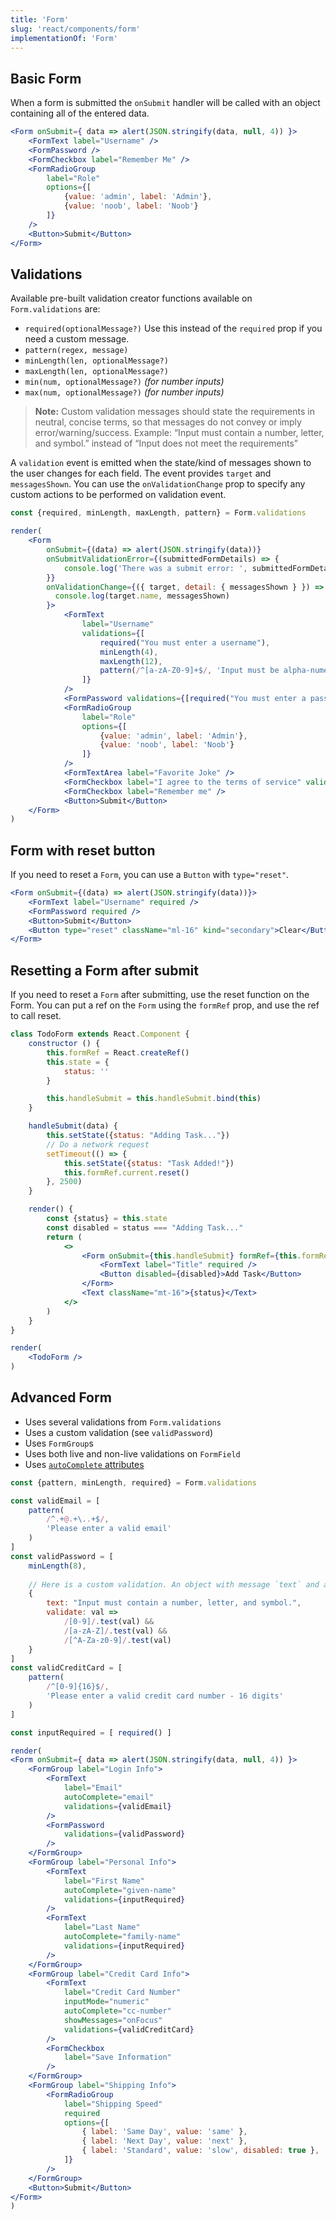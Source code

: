 ```yaml
---
title: 'Form'
slug: 'react/components/form'
implementationOf: 'Form'
---
```


## Basic Form

When a form is submitted the `onSubmit` handler will be called with an object containing all of the entered data.

```jsx
<Form onSubmit={ data => alert(JSON.stringify(data, null, 4)) }>
    <FormText label="Username" />
    <FormPassword />
    <FormCheckbox label="Remember Me" />
    <FormRadioGroup
        label="Role"
        options={[
            {value: 'admin', label: 'Admin'},
            {value: 'noob', label: 'Noob'}
        ]}
    />
    <Button>Submit</Button>
</Form>
```

## Validations

Available pre-built validation creator functions available on `Form.validations` are:
- `required(optionalMessage?)` Use this instead of the `required` prop if you need a custom message.
- `pattern(regex, message)`
- `minLength(len, optionalMessage?)`
- `maxLength(len, optionalMessage?)`
- `min(num, optionalMessage?)` *(for number inputs)*
- `max(num, optionalMessage?)` *(for number inputs)*

> **Note:** Custom validation messages should state the requirements in neutral, concise terms, so that messages do not convey or imply error/warning/success. Example: “Input must contain a number, letter, and symbol.” instead of “Input does not meet the requirements”

A `validation` event is emitted when the state/kind of messages shown to the user changes for each field. The event provides `target` and `messagesShown`. You can use the `onValidationChange` prop to specify any custom actions to be performed on validation event.

```jsx
const {required, minLength, maxLength, pattern} = Form.validations

render(
    <Form 
        onSubmit={(data) => alert(JSON.stringify(data))}
        onSubmitValidationError={(submittedFormDetails) => {
            console.log('There was a submit error: ', submittedFormDetails)
        }}
        onValidationChange={({ target, detail: { messagesShown } }) =>
          console.log(target.name, messagesShown)
        }>
            <FormText
                label="Username"
                validations={[
                    required("You must enter a username"),
                    minLength(4),
                    maxLength(12),
                    pattern(/^[a-zA-Z0-9]+$/, 'Input must be alpha-numeric.')
                ]}
            />
            <FormPassword validations={[required("You must enter a password")]} />
            <FormRadioGroup
                label="Role"
                options={[
                    {value: 'admin', label: 'Admin'},
                    {value: 'noob', label: 'Noob'}
                ]}
            />
            <FormTextArea label="Favorite Joke" />
            <FormCheckbox label="I agree to the terms of service" validations={[required("Agreement is required")]} />
            <FormCheckbox label="Remember me" />
            <Button>Submit</Button>
    </Form>
)
```

## Form with reset button
If you need to reset a `Form`, you can use a `Button` with `type="reset"`.
```jsx
<Form onSubmit={(data) => alert(JSON.stringify(data))}>
    <FormText label="Username" required />
    <FormPassword required />
    <Button>Submit</Button>
    <Button type="reset" className="ml-16" kind="secondary">Clear</Button>
</Form>
```

## Resetting a Form after submit
If you need to reset a `Form` after submitting, use the reset function on the Form.
You can put a ref on the `Form` using the `formRef` prop, and use the ref to call reset.
```jsx
class TodoForm extends React.Component {
    constructor () {
        this.formRef = React.createRef()
        this.state = {
            status: ''
        }

        this.handleSubmit = this.handleSubmit.bind(this)
    }

    handleSubmit(data) {
        this.setState({status: "Adding Task..."})
        // Do a network request
        setTimeout(() => {
            this.setState({status: "Task Added!"})
            this.formRef.current.reset()
        }, 2500)
    }

    render() {
        const {status} = this.state
        const disabled = status === "Adding Task..."
        return (
            <>
                <Form onSubmit={this.handleSubmit} formRef={this.formRef}>
                    <FormText label="Title" required />
                    <Button disabled={disabled}>Add Task</Button>
                </Form>
                <Text className="mt-16">{status}</Text>
            </>
        )
    }
}

render(
    <TodoForm />
)
```

## Advanced Form

- Uses several validations from `Form.validations`
- Uses a custom validation (see `validPassword`)
- Uses `FormGroup`s
- Uses both live and non-live validations on `FormField`
- Uses [`autoComplete` attributes](https://html.spec.whatwg.org/multipage/form-control-infrastructure.html#autofill)

```jsx
const {pattern, minLength, required} = Form.validations

const validEmail = [
    pattern(
        /^.+@.+\..+$/,
        'Please enter a valid email'
    )
]
const validPassword = [
    minLength(8),
    
    // Here is a custom validation. An object with message `text` and a `validate` predicate.
    {
        text: "Input must contain a number, letter, and symbol.",
        validate: val =>
            /[0-9]/.test(val) &&
            /[a-zA-Z]/.test(val) &&
            /[^A-Za-z0-9]/.test(val)
    }
]
const validCreditCard = [
    pattern(
        /^[0-9]{16}$/,
        'Please enter a valid credit card number - 16 digits'
    )
]

const inputRequired = [ required() ]

render(
<Form onSubmit={ data => alert(JSON.stringify(data, null, 4)) }>
    <FormGroup label="Login Info">
        <FormText
            label="Email"
            autoComplete="email"
            validations={validEmail}
        />
        <FormPassword
            validations={validPassword}
        />
    </FormGroup>
    <FormGroup label="Personal Info">
        <FormText
            label="First Name"
            autoComplete="given-name"
            validations={inputRequired}
        />
        <FormText
            label="Last Name"
            autoComplete="family-name"
            validations={inputRequired}
        />
    </FormGroup>
    <FormGroup label="Credit Card Info">
        <FormText
            label="Credit Card Number"
            inputMode="numeric"
            autoComplete="cc-number"
            showMessages="onFocus"
            validations={validCreditCard}
        />
        <FormCheckbox
            label="Save Information"
        />
    </FormGroup>
    <FormGroup label="Shipping Info">
        <FormRadioGroup
            label="Shipping Speed"
            required
            options={[
                { label: 'Same Day', value: 'same' },
                { label: 'Next Day', value: 'next' },
                { label: 'Standard', value: 'slow', disabled: true },
            ]}
        />
    </FormGroup>
    <Button>Submit</Button>
</Form>
)
```
